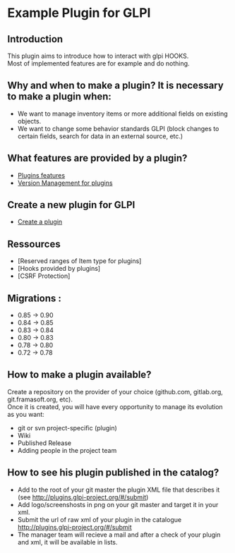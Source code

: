 # Example Plugin for GLPI

## Introduction

This plugin aims to introduce how to interact with glpi HOOKS.  
Most of implemented features are for example and do nothing.  
 
## Why and when to make a plugin? It is necessary to make a plugin when:

* We want to manage inventory items or more additional fields on existing objects.
* We want to change some behavior standards GLPI (block changes to certain fields, search for data in an external source, etc.)

## What features are provided by a plugin?

* [Plugins features](https://github.com/pluginsGLPI/example/wiki/Features)
* [Version Management for plugins](https://github.com/pluginsGLPI/example/wiki/Version-management)

## Create a new plugin for GLPI

* [Create a plugin](https://github.com/pluginsGLPI/example/wiki/Create-a-plugin)

## Ressources 

* [Reserved ranges of Item type for plugins]
* [Hooks provided by plugins]
* [CSRF Protection]

## Migrations : 

* 0.85 -> 0.90
* 0.84 -> 0.85
* 0.83 -> 0.84
* 0.80 -> 0.83
* 0.78 -> 0.80
* 0.72 -> 0.78

## How to make a plugin available?

Create a repository on the provider of your choice (github.com, gitlab.org, git.framasoft.org, etc).  
Once it is created, you will have every opportunity to manage its evolution as you want:

* git or svn project-specific (plugin)
* Wiki
* Published Release
* Adding people in the project team

## How to see his plugin published in the catalog?

* Add to the root of your git master the plugin XML file that describes it (see http://plugins.glpi-project.org/#/submit)
* Add logo/screenshosts in png on your git master and target it in your xml.
* Submit the url of raw xml of your plugin in the catalogue http://plugins.glpi-project.org/#/submit
* The manager team will recieve a mail and after a check of your plugin and xml, it will be available in lists.

